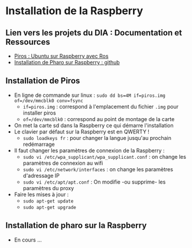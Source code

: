 # Installation de la Raspberry

## Lien vers les projets du DIA : Documentation et Ressources

- [Piros : Ubuntu sur Raspberry avec Ros](https://github.com/CARMinesDouai/MultiRobotExplorationPackages/tree/master/inria_demo)
- [Installation de Pharo sur Raspberry : github](https://github.com/pharo-ide/TelePharo)

## Installation de Piros

* En ligne de commande sur linux : `sudo dd bs=4M if=piros.img of=/dev/mmcblk0 conv=fsync`
  * `if=piros.img` : correspond à l'emplacement du fichier `.img` pour installer piros
  * `of=/dev/mmcblk0` : correspond au point de montage de la carte
* On met la carte sd dans la Raspberry ce qui démarre l'installation
* Le clavier par défaut sur la Raspberry est en QWERTY !
  * `sudo loadkeys fr` : pour changer la langue jusqu'au prochain redémarrage
* Il faut changer les paramètres de connexion de la Raspberry :
  * `sudo vi /etc/wpa_supplicant/wpa_supplicant.conf` : on change les paramètres de connexion au wifi
  * `sudo vi /etc/network/interfaces` : on change les paramètres d'adressage IP
  * `sudo vi /etc/apt/apt.conf` : On modifie -ou supprime- les paramètres du proxy
* Faire les mises à jour :
  * `sudo apt-get update`
  * `sudo apt-get upgrade`

## Installation de pharo sur la Raspberry

* En cours ... 
